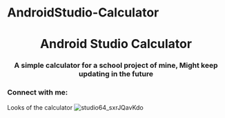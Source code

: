 # AndroidStudio-Calculator

<h1 align="center">Android Studio Calculator</h1>
<h3 align="center">A simple calculator for a school project of mine, Might keep updating in the future</h3>

<h3 align="left">Connect with me:</h3>
<p align="left">
</p>



Looks of the calculator
![studio64_sxrJQavKdo](https://github.com/Vorosic/AndroidStudio-Calculator/assets/118418211/7139bde6-b40a-4b0e-a9ae-3dd2e6c2fb05)
